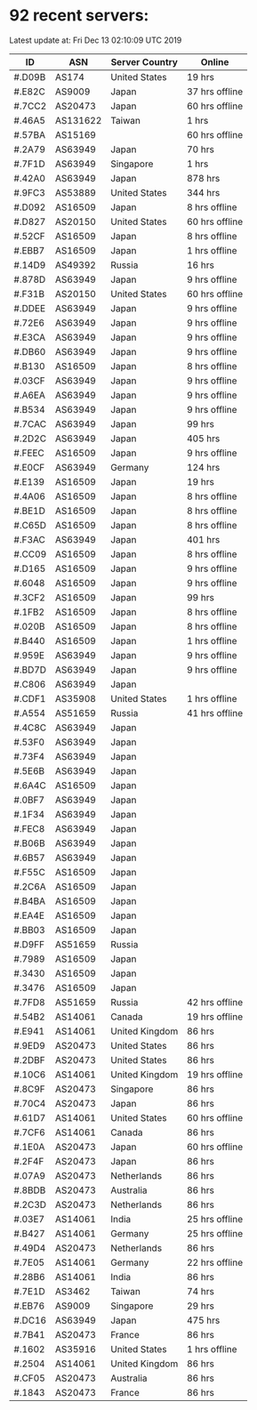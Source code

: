 # 92 recent servers:

Latest update at: Fri Dec 13 02:10:09 UTC 2019

| ID | ASN | Server Country | Online |
| -- | --- | -------------- | ------ |
| #.D09B | AS174 | United States | 19 hrs |
| #.E82C | AS9009 | Japan | 37 hrs offline |
| #.7CC2 | AS20473 | Japan | 60 hrs offline |
| #.46A5 | AS131622 | Taiwan | 1 hrs |
| #.57BA | AS15169 |  | 60 hrs offline |
| #.2A79 | AS63949 | Japan | 70 hrs |
| #.7F1D | AS63949 | Singapore | 1 hrs |
| #.42A0 | AS63949 | Japan | 878 hrs |
| #.9FC3 | AS53889 | United States | 344 hrs |
| #.D092 | AS16509 | Japan | 8 hrs offline |
| #.D827 | AS20150 | United States | 60 hrs offline |
| #.52CF | AS16509 | Japan | 8 hrs offline |
| #.EBB7 | AS16509 | Japan | 1 hrs offline |
| #.14D9 | AS49392 | Russia | 16 hrs |
| #.878D | AS63949 | Japan | 9 hrs offline |
| #.F31B | AS20150 | United States | 60 hrs offline |
| #.DDEE | AS63949 | Japan | 9 hrs offline |
| #.72E6 | AS63949 | Japan | 9 hrs offline |
| #.E3CA | AS63949 | Japan | 9 hrs offline |
| #.DB60 | AS63949 | Japan | 9 hrs offline |
| #.B130 | AS16509 | Japan | 8 hrs offline |
| #.03CF | AS63949 | Japan | 9 hrs offline |
| #.A6EA | AS63949 | Japan | 9 hrs offline |
| #.B534 | AS63949 | Japan | 9 hrs offline |
| #.7CAC | AS63949 | Japan | 99 hrs |
| #.2D2C | AS63949 | Japan | 405 hrs |
| #.FEEC | AS16509 | Japan | 9 hrs offline |
| #.E0CF | AS63949 | Germany | 124 hrs |
| #.E139 | AS16509 | Japan | 19 hrs |
| #.4A06 | AS16509 | Japan | 8 hrs offline |
| #.BE1D | AS16509 | Japan | 8 hrs offline |
| #.C65D | AS16509 | Japan | 8 hrs offline |
| #.F3AC | AS63949 | Japan | 401 hrs |
| #.CC09 | AS16509 | Japan | 8 hrs offline |
| #.D165 | AS16509 | Japan | 9 hrs offline |
| #.6048 | AS16509 | Japan | 9 hrs offline |
| #.3CF2 | AS16509 | Japan | 99 hrs |
| #.1FB2 | AS16509 | Japan | 8 hrs offline |
| #.020B | AS16509 | Japan | 8 hrs offline |
| #.B440 | AS16509 | Japan | 1 hrs offline |
| #.959E | AS63949 | Japan | 9 hrs offline |
| #.BD7D | AS63949 | Japan | 9 hrs offline |
| #.C806 | AS63949 | Japan | |
| #.CDF1 | AS35908 | United States | 1 hrs offline |
| #.A554 | AS51659 | Russia | 41 hrs offline |
| #.4C8C | AS63949 | Japan | |
| #.53F0 | AS63949 | Japan | |
| #.73F4 | AS63949 | Japan | |
| #.5E6B | AS63949 | Japan | |
| #.6A4C | AS16509 | Japan | |
| #.0BF7 | AS63949 | Japan | |
| #.1F34 | AS63949 | Japan | |
| #.FEC8 | AS63949 | Japan | |
| #.B06B | AS63949 | Japan | |
| #.6B57 | AS63949 | Japan | |
| #.F55C | AS16509 | Japan | |
| #.2C6A | AS16509 | Japan | |
| #.B4BA | AS16509 | Japan | |
| #.EA4E | AS16509 | Japan | |
| #.BB03 | AS16509 | Japan | |
| #.D9FF | AS51659 | Russia | |
| #.7989 | AS16509 | Japan | |
| #.3430 | AS16509 | Japan | |
| #.3476 | AS16509 | Japan | |
| #.7FD8 | AS51659 | Russia | 42 hrs offline |
| #.54B2 | AS14061 | Canada | 19 hrs offline |
| #.E941 | AS14061 | United Kingdom | 86 hrs |
| #.9ED9 | AS20473 | United States | 86 hrs |
| #.2DBF | AS20473 | United States | 86 hrs |
| #.10C6 | AS14061 | United Kingdom | 19 hrs offline |
| #.8C9F | AS20473 | Singapore | 86 hrs |
| #.70C4 | AS20473 | Japan | 86 hrs |
| #.61D7 | AS14061 | United States | 60 hrs offline |
| #.7CF6 | AS14061 | Canada | 86 hrs |
| #.1E0A | AS20473 | Japan | 60 hrs offline |
| #.2F4F | AS20473 | Japan | 86 hrs |
| #.07A9 | AS20473 | Netherlands | 86 hrs |
| #.8BDB | AS20473 | Australia | 86 hrs |
| #.2C3D | AS20473 | Netherlands | 86 hrs |
| #.03E7 | AS14061 | India | 25 hrs offline |
| #.B427 | AS14061 | Germany | 25 hrs offline |
| #.49D4 | AS20473 | Netherlands | 86 hrs |
| #.7E05 | AS14061 | Germany | 22 hrs offline |
| #.28B6 | AS14061 | India | 86 hrs |
| #.7E1D | AS3462 | Taiwan | 74 hrs |
| #.EB76 | AS9009 | Singapore | 29 hrs |
| #.DC16 | AS63949 | Japan | 475 hrs |
| #.7B41 | AS20473 | France | 86 hrs |
| #.1602 | AS35916 | United States | 1 hrs offline |
| #.2504 | AS14061 | United Kingdom | 86 hrs |
| #.CF05 | AS20473 | Australia | 86 hrs |
| #.1843 | AS20473 | France | 86 hrs |

